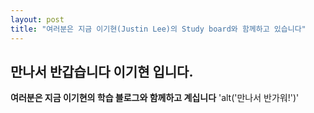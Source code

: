 ```yaml
---
layout: post
title: "여러분은 지금 이기현(Justin Lee)의 Study board와 함께하고 있습니다"
---
```


## 만나서 반갑습니다 이기현 입니다.
**여러분은 지금 이기현의 학습 블로그와 함께하고 계십니다**
'alt('만나서 반가워!')'